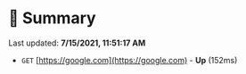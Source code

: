 # 📖 Summary
Last updated: **7/15/2021, 11:51:17 AM**

- `GET` [https://google.com](https://google.com) - **Up** (152ms)
